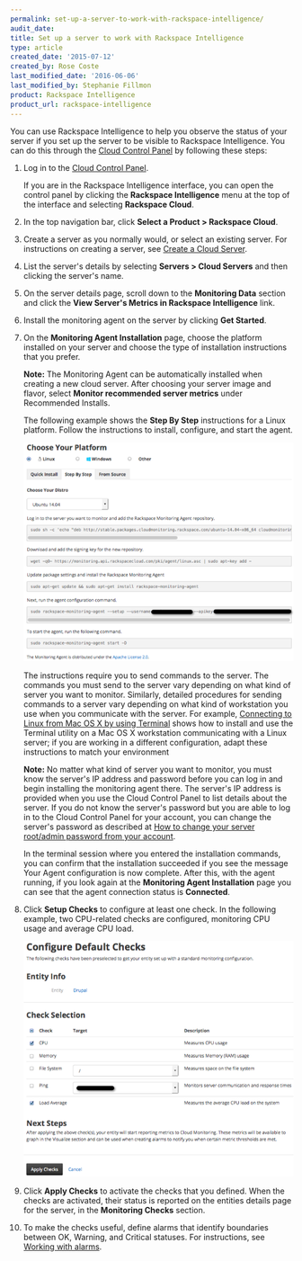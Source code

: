 ```yaml
---
permalink: set-up-a-server-to-work-with-rackspace-intelligence/
audit_date:
title: Set up a server to work with Rackspace Intelligence
type: article
created_date: '2015-07-12'
created_by: Rose Coste
last_modified_date: '2016-06-06'
last_modified_by: Stephanie Fillmon
product: Rackspace Intelligence
product_url: rackspace-intelligence
---
```


You can use Rackspace Intelligence to help you observe the status of
your server if you set up the server to be visible to Rackspace
Intelligence. You can do this through the [Cloud Control
Panel](https://login.rackspace.com/) by following these steps:

1. Log in to the [Cloud Control Panel](https://login.rackspace.com/).

   If you are in the Rackspace Intelligence interface, you can open the
   control panel by clicking the **Rackspace Intelligence** menu at the top
   of the interface and selecting **Rackspace Cloud**.

2. In the top navigation bar, click **Select a Product > Rackspace Cloud**.

3.  Create a server as you normally would, or select an existing server.
    For instructions on creating a server, see
    [Create a Cloud Server](/support/how-to/create-a-cloud-server).
4.  List the server's details by selecting **Servers > Cloud
    Servers** and then clicking the server's name.
5.  On the server details page, scroll down to the **Monitoring
    Data** section and click the **View Server's Metrics in Rackspace
    Intelligence** link.
6.  Install the monitoring agent on the server by clicking **Get
    Started**.
7.  On the **Monitoring Agent Installation** page, choose the platform
    installed on your server and choose the type of installation
    instructions that you prefer.

    **Note:** The Monitoring Agent can be automatically installed when
    creating a new cloud server. After choosing your server image and flavor,
    select **Monitor recommended server metrics** under Recommended Installs.

    The following example shows the **Step By Step** instructions for a Linux platform. Follow the instructions
    to install, configure, and start the agent.

    ![](intelligence-install-agent-linux_0.png)

    The instructions require you to send commands to the server. The
    commands you must send to the server vary depending on what kind of
    server you want to monitor. Similarly, detailed procedures for
    sending commands to a server vary depending on what kind of
    workstation you use when you communicate with the server. For
    example, [Connecting to Linux from Mac OS X by using
    Terminal](/support/how-to/connecting-to-linux-from-mac-os-x-by-using-terminal) shows
    how to install and use the Terminal utility on a Mac OS X
    workstation communicating with a Linux server; if you are working in
    a different configuration, adapt these instructions to match your
    environment

    **Note:** No matter what kind of server you want to monitor, you
    must know the server's IP address and password before you can log in
    and begin installing the monitoring agent there. The server's IP
    address is provided when you use the Cloud Control Panel to list
    details about the server. If you do not know the server's password
    but you are able to log in to the Cloud Control Panel for your
    account, you can change the server's password as described at [How
    to change your server root/admin password from your
    account](/support/how-to/support/how-to-change-your-server-rootadmin-password-from-your-account).

    In the terminal session where you entered the installation commands,
    you can confirm that the installation succeeded if you see the
    message Your Agent configuration is now complete. After this, with
    the agent running, if you look again at the **Monitoring Agent
    Installation** page you can see that the agent connection status
    is **Connected**.

8.  Click **Setup Checks** to configure at least one check. In the
    following example, two CPU-related checks are configured, monitoring
    CPU usage and average CPU load.

    ![](intelligence-check-selection.png)

9.  Click **Apply Checks** to activate the checks that you defined. When
    the checks are activated, their status is reported on the entities
    details page for the server, in the **Monitoring Checks** section.
10.  To make the checks useful, define alarms that identify boundaries
    between OK, Warning, and Critical statuses. For instructions,
    see [Working with alarms](/support/how-to/working-with-alarms).
